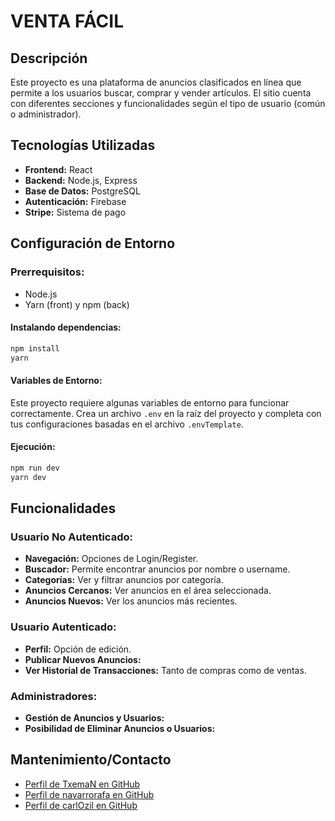 # VENTA FÁCIL

## Descripción

Este proyecto es una plataforma de anuncios clasificados en línea que permite a los usuarios buscar, comprar y vender artículos. El sitio cuenta con diferentes secciones y funcionalidades según el tipo de usuario (común o administrador).

## Tecnologías Utilizadas

- **Frontend:** React
- **Backend:** Node.js, Express
- **Base de Datos:** PostgreSQL
- **Autenticación:** Firebase
- **Stripe:** Sistema de pago

## Configuración de Entorno

### Prerrequisitos:
- Node.js
- Yarn (front) y npm (back)

#### Instalando dependencias:
```bash
npm install
yarn
``````

#### Variables de Entorno:
Este proyecto requiere algunas variables de entorno para funcionar correctamente. Crea un archivo `.env` en la raíz del proyecto y completa con tus configuraciones basadas en el archivo `.envTemplate`.

#### Ejecución:
```bash
npm run dev
yarn dev 
``````


## Funcionalidades

### Usuario No Autenticado:
- **Navegación:** Opciones de Login/Register.
- **Buscador:** Permite encontrar anuncios por nombre o username.
- **Categorías:** Ver y filtrar anuncios por categoría.
- **Anuncios Cercanos:** Ver anuncios en el área seleccionada.
- **Anuncios Nuevos:** Ver los anuncios más recientes.

### Usuario Autenticado:
- **Perfil:** Opción de edición.
- **Publicar Nuevos Anuncios:**
- **Ver Historial de Transacciones:** Tanto de compras como de ventas.

### Administradores:
- **Gestión de Anuncios y Usuarios:**
- **Posibilidad de Eliminar Anuncios o Usuarios:**

## Mantenimiento/Contacto

- [Perfil de TxemaN en GitHub](https://github.com/TxemaN)
- [Perfil de navarrorafa en GitHub](https://github.com/navarrorafa)
- [Perfil de carlOzil en GitHub](https://github.com/carlOzil)

